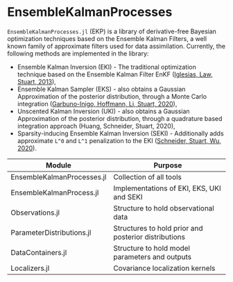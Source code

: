 # EnsembleKalmanProcesses

`EnsembleKalmanProcesses.jl` (EKP) is a library of derivative-free Bayesian optimization techniques based on the Ensemble Kalman Filters, a well known family of approximate filters used for data assimilation. Currently, the following methods are implemented in the library:
 - Ensemble Kalman Inversion (EKI) - The traditional optimization technique based on the Ensemble Kalman Filter EnKF ([Iglesias, Law, Stuart, 2013](http://dx.doi.org/10.1088/0266-5611/29/4/045001)),
 - Ensemble Kalman Sampler (EKS) - also obtains a Gaussian Approximation of the posterior distribution, through a Monte Carlo integration ([Garbuno-Inigo, Hoffmann, Li, Stuart, 2020](https://doi.org/10.1137/19M1251655)),
 - Unscented Kalman Inversion (UKI) - also obtains a Gaussian Approximation of the posterior distribution, through a quadrature based integration approach (Huang, Schneider, Stuart, 2020),
 - Sparsity-inducing Ensemble Kalman Inversion (SEKI) - Additionally adds approximate ``L^0`` and ``L^1`` penalization to the EKI ([Schneider, Stuart, Wu, 2020](https://doi.org/10.48550/arXiv.2007.06175)).

Module                                      | Purpose
--------------------------------------------|--------------------------------------------------------
EnsembleKalmanProcesses.jl                  | Collection of all tools
EnsembleKalmanProcess.jl                    | Implementations of EKI, EKS, UKI and SEKI
Observations.jl                             | Structure to hold observational data
ParameterDistributions.jl                   | Structures to hold prior and posterior distributions
DataContainers.jl                           | Structure to hold model parameters and outputs
Localizers.jl                               | Covariance localization kernels
